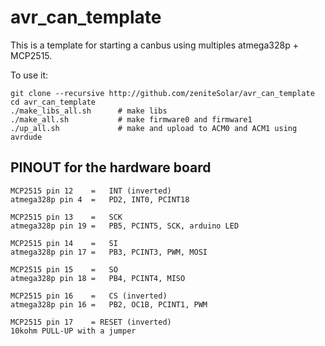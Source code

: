 # avr_can_template
This is a template for starting a canbus using multiples atmega328p + MCP2515.

To use it:
```
git clone --recursive http://github.com/zeniteSolar/avr_can_template
cd avr_can_template
./make_libs_all.sh      # make libs
./make_all.sh           # make firmware0 and firmware1
./up_all.sh             # make and upload to ACM0 and ACM1 using avrdude
```

PINOUT for the hardware board
---

```
MCP2515 pin 12    =   INT (inverted)
atmega328p pin 4  =   PD2, INT0, PCINT18
```
```
MCP2515 pin 13    =   SCK  
atmega328p pin 19 =   PB5, PCINT5, SCK, arduino LED
```
```
MCP2515 pin 14    =   SI 
atmega328p pin 17 =   PB3, PCINT3, PWM, MOSI
```
```
MCP2515 pin 15    =   SO 
atmega328p pin 18 =   PB4, PCINT4, MISO
```
```
MCP2515 pin 16    =   CS (inverted)
atmega328p pin 16 =   PB2, OC1B, PCINT1, PWM
```
```
MCP2515 pin 17    = RESET (inverted)
10kohm PULL-UP with a jumper
```
